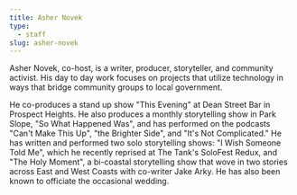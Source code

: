 ```yaml
---
title: Asher Novek
type:
  - staff
slug: asher-novek
---
```



Asher Novek, co-host,  is a writer, producer, storyteller, and community activist. His day to day work focuses on projects that utilize technology in ways that bridge community groups to local government.

He co-produces a stand up show "This Evening" at Dean Street Bar in Prospect Heights. He also produces a monthly storytelling show in Park Slope, "So What Happened Was", and has performed on the podcasts "Can't Make This Up", "the Brighter Side", and "It's Not Complicated."  He has written and performed two solo storytelling shows: "I Wish Someone Told Me", which he recently reprised at The Tank's SoloFest Redux, and "The Holy Moment", a bi-coastal storytelling show that wove in two stories across East and West Coasts with co-writer Jake Arky.  He has also been known to officiate the occasional wedding.